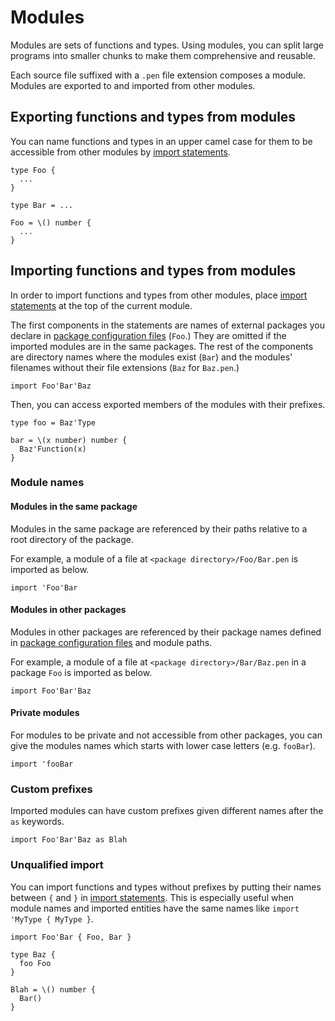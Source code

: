 # Modules

Modules are sets of functions and types. Using modules, you can split large programs into smaller chunks to make them comprehensive and reusable.

Each source file suffixed with a `.pen` file extension composes a module. Modules are exported to and imported from other modules.

## Exporting functions and types from modules

You can name functions and types in an upper camel case for them to be accessible from other modules by [import statements](#importing-functions-and-types-from-modules).

```pen
type Foo {
  ...
}

type Bar = ...

Foo = \() number {
  ...
}
```

## Importing functions and types from modules

In order to import functions and types from other modules, place [import statements](/references/language/syntax.md#import-statement) at the top of the current module.

The first components in the statements are names of external packages you declare in [package configuration files][package-configuration] (`Foo`.) They are omitted if the imported modules are in the same packages. The rest of the components are directory names where the modules exist (`Bar`) and the modules' filenames without their file extensions (`Baz` for `Baz.pen`.)

```pen
import Foo'Bar'Baz
```

Then, you can access exported members of the modules with their prefixes.

```pen
type foo = Baz'Type

bar = \(x number) number {
  Baz'Function(x)
}
```

### Module names

#### Modules in the same package

Modules in the same package are referenced by their paths relative to a root directory of the package.

For example, a module of a file at `<package directory>/Foo/Bar.pen` is imported as below.

```pen
import 'Foo'Bar
```

#### Modules in other packages

Modules in other packages are referenced by their package names defined in [package configuration files][package-configuration] and module paths.

For example, a module of a file at `<package directory>/Bar/Baz.pen` in a package `Foo` is imported as below.

```pen
import Foo'Bar'Baz
```

#### Private modules

For modules to be private and not accessible from other packages, you can give the modules names which starts with lower case letters (e.g. `fooBar`).

```pen
import 'fooBar
```

### Custom prefixes

Imported modules can have custom prefixes given different names after the `as` keywords.

```pen
import Foo'Bar'Baz as Blah
```

[package-configuration]: packages.md#package-configuration

### Unqualified import

You can import functions and types without prefixes by putting their names between `{` and `}` in [import statements](/references/language/syntax.md#import-statement). This is especially useful when module names and imported entities have the same names like `import 'MyType { MyType }`.

```pen
import Foo'Bar { Foo, Bar }

type Baz {
  foo Foo
}

Blah = \() number {
  Bar()
}
```

[package-configuration]: packages.md#package-configuration

